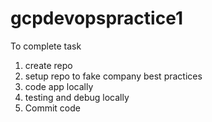 # gcpdevopspractice1
To complete task
1. create repo
2. setup repo to fake company best practices
3. code app locally
4. testing and debug locally
5. Commit code
